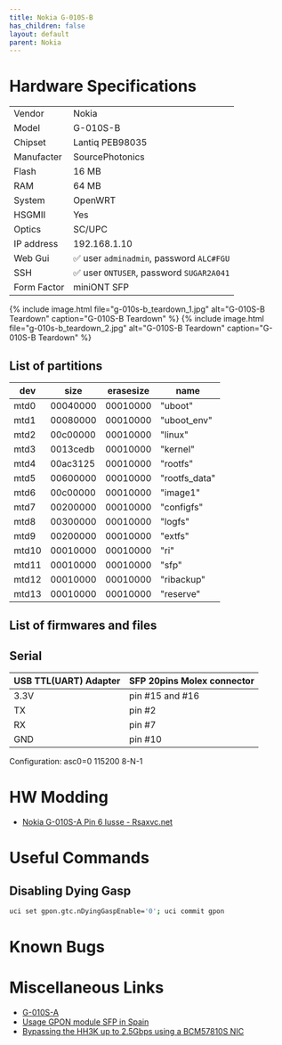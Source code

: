 ```yaml
---
title: Nokia G-010S-B
has_children: false
layout: default
parent: Nokia
---
```


# Hardware Specifications

|             |                                          |
| ----------- | ---------------------------------------- |
| Vendor      | Nokia                                    |
| Model       | G-010S-B                                 |
| Chipset     | Lantiq PEB98035                          |
| Manufacter  | SourcePhotonics                          |
| Flash       | 16 MB                                    |
| RAM         | 64 MB                                    |
| System      | OpenWRT                                  |
| HSGMII      | Yes                                      |
| Optics      | SC/UPC                                   |
| IP address  | 192.168.1.10                             |
| Web Gui     | ✅ user `adminadmin`, password `ALC#FGU` |
| SSH         | ✅ user `ONTUSER`, password `SUGAR2A041` |
| Form Factor | miniONT SFP                              |

{% include image.html file="g-010s-b_teardown_1.jpg"  alt="G-010S-B Teardown" caption="G-010S-B Teardown" %}
{% include image.html file="g-010s-b_teardown_2.jpg"  alt="G-010S-B Teardown" caption="G-010S-B Teardown" %}



## List of partitions

| dev   | size     | erasesize | name          |
| ----- | -------- | --------- | ------------- |
| mtd0  | 00040000 | 00010000  | "uboot"       |
| mtd1  | 00080000 | 00010000  | "uboot_env"   |
| mtd2  | 00c00000 | 00010000  | "linux"       |
| mtd3  | 0013cedb | 00010000  | "kernel"      |
| mtd4  | 00ac3125 | 00010000  | "rootfs"      |
| mtd5  | 00600000 | 00010000  | "rootfs_data" |
| mtd6  | 00c00000 | 00010000  | "image1"      |
| mtd7  | 00200000 | 00010000  | "configfs"    |
| mtd8  | 00300000 | 00010000  | "logfs"       |
| mtd9  | 00200000 | 00010000  | "extfs"       |
| mtd10 | 00010000 | 00010000  | "ri"          |
| mtd11 | 00010000 | 00010000  | "sfp"         |
| mtd12 | 00010000 | 00010000  | "ribackup"    |
| mtd13 | 00010000 | 00010000  | "reserve"     |

## List of firmwares and files

## Serial

| USB TTL(UART) Adapter | SFP 20pins Molex connector |
| --------------------- | -------------------------- |
| 3.3V                  | pin #15 and #16            |
| TX                    | pin #2                     |
| RX                    | pin #7                     |
| GND                   | pin #10                    |

Configuration: asc0=0 115200 8-N-1

# HW Modding

- [Nokia G-010S-A Pin 6 Iusse - Rsaxvc.net](https://rsaxvc.net/blog/2020/8/15/Nokia_G-010S-A_Pin_6_Issue.html)

# Useful Commands

##  Disabling Dying Gasp
```sh
uci set gpon.gtc.nDyingGaspEnable='0'; uci commit gpon
```

# Known Bugs

# Miscellaneous Links

- [G-010S-A](https://github.com/hwti/G-010S-A)
- [Usage GPON module SFP in Spain](https://forum.mikrotik.com/viewtopic.php?t=116364&start=300)
- [Bypassing the HH3K up to 2.5Gbps using a BCM57810S NIC](https://www.dslreports.com/forum/r32230041-Internet-Bypassing-the-HH3K-up-to-2-5Gbps-using-a-BCM57810S-NIC)


